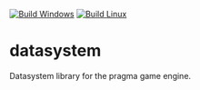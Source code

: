 [![Build Windows](https://github.com/Silverlan/datasystem/actions/workflows/pragma-windows-ci.yml/badge.svg)](https://github.com/Silverlan/datasystem/actions/workflows/pragma-windows-ci.yml) [![Build Linux](https://github.com/Silverlan/datasystem/actions/workflows/pragma-linux-ci.yml/badge.svg)](https://github.com/Silverlan/datasystem/actions/workflows/pragma-linux-ci.yml)

# datasystem
Datasystem library for the pragma game engine.
